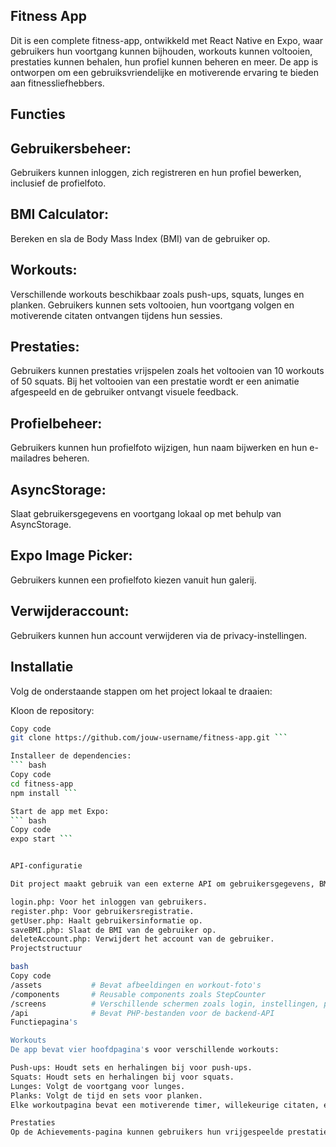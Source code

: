## Fitness App

Dit is een complete fitness-app, ontwikkeld met React Native en Expo, waar gebruikers hun voortgang kunnen bijhouden, workouts kunnen voltooien, prestaties kunnen behalen, hun profiel kunnen beheren en meer. De app is ontworpen om een gebruiksvriendelijke en motiverende ervaring te bieden aan fitnessliefhebbers.

## Functies

## Gebruikersbeheer: 
Gebruikers kunnen inloggen, zich registreren en hun profiel bewerken, inclusief de profielfoto.

## BMI Calculator: 
Bereken en sla de Body Mass Index (BMI) van de gebruiker op.

## Workouts: 
Verschillende workouts beschikbaar zoals push-ups, squats, lunges en planken. Gebruikers kunnen sets voltooien, hun voortgang volgen en motiverende citaten ontvangen tijdens hun sessies.

## Prestaties: 
Gebruikers kunnen prestaties vrijspelen zoals het voltooien van 10 workouts of 50 squats. Bij het voltooien van een prestatie wordt er een animatie afgespeeld en de gebruiker ontvangt visuele feedback.

## Profielbeheer: 
Gebruikers kunnen hun profielfoto wijzigen, hun naam bijwerken en hun e-mailadres beheren.

## AsyncStorage: 
Slaat gebruikersgegevens en voortgang lokaal op met behulp van AsyncStorage.

## Expo Image Picker: 
Gebruikers kunnen een profielfoto kiezen vanuit hun galerij.

## Verwijderaccount: 
Gebruikers kunnen hun account verwijderen via de privacy-instellingen.


## Installatie

Volg de onderstaande stappen om het project lokaal te draaien:

Kloon de repository:
``` bash
Copy code
git clone https://github.com/jouw-username/fitness-app.git ```

Installeer de dependencies:
``` bash
Copy code
cd fitness-app
npm install ```

Start de app met Expo:
``` bash
Copy code
expo start ```


API-configuratie

Dit project maakt gebruik van een externe API om gebruikersgegevens, BMI en workout-prestaties op te slaan en op te halen. Zorg ervoor dat je de juiste API-eindpunten hebt ingesteld voor login, registratie en gegevensbeheer.

login.php: Voor het inloggen van gebruikers.
register.php: Voor gebruikersregistratie.
getUser.php: Haalt gebruikersinformatie op.
saveBMI.php: Slaat de BMI van de gebruiker op.
deleteAccount.php: Verwijdert het account van de gebruiker.
Projectstructuur

bash
Copy code
/assets           # Bevat afbeeldingen en workout-foto's
/components       # Reusable components zoals StepCounter
/screens          # Verschillende schermen zoals login, instellingen, prestaties
/api              # Bevat PHP-bestanden voor de backend-API
Functiepagina's

Workouts
De app bevat vier hoofdpagina's voor verschillende workouts:

Push-ups: Houdt sets en herhalingen bij voor push-ups.
Squats: Houdt sets en herhalingen bij voor squats.
Lunges: Volgt de voortgang voor lunges.
Planks: Volgt de tijd en sets voor planken.
Elke workoutpagina bevat een motiverende timer, willekeurige citaten, en het aantal voltooide sets en herhalingen.

Prestaties
Op de Achievements-pagina kunnen gebruikers hun vrijgespeelde prestaties bekijken. Een animatie en trilling geven feedback wanneer een prestatie is behaald. De prestaties worden lokaal opgeslagen met AsyncStorage.
